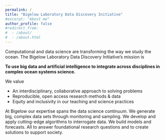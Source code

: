 ```yaml
---
permalink: /
title: "Bigelow Laboratory Data Discovery Initiative"
#excerpt: "About me"
author_profile: false
#redirect_from: 
#  - /about/
#  - /about.html
---
```


Computational and data science are transforming the way we study the ocean. The Bigelow Laboratory Data Discovery Initiative’s mission is 

**To use big data and artificial intelligence to integrate across disciplines in complex ocean systems science.**

We value 
- An interdisciplinary, collaborative approach to solving problems
- Reproducible, open access research methods & data
- Equity and inclusivity in our teaching and science practices

At Bigelow our expertise spans the data science continuum. We generate big, complex data sets through monitoring and sampling. We develop and apply cutting-edge algorithms to interrogate data. We build models and forecasts. All to answer foundational research questions and to create solutions to support society.

